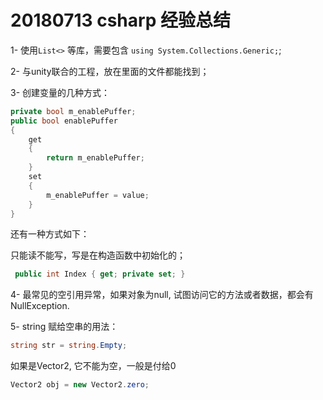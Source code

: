 # 20180713 csharp 经验总结

1- 使用`List<>` 等库，需要包含 `using System.Collections.Generic;`;

2- 与unity联合的工程，放在里面的文件都能找到；

3- 创建变量的几种方式：

```csharp
private bool m_enablePuffer;
public bool enablePuffer
{
    get
    {
        return m_enablePuffer;
    }
    set
    {
        m_enablePuffer = value;
    }
}
```

还有一种方式如下：

只能读不能写，写是在构造函数中初始化的；

```csharp
 public int Index { get; private set; }
```

4- 最常见的空引用异常，如果对象为null, 试图访问它的方法或者数据，都会有 NullException.

5- string 赋给空串的用法：

```csharp
string str = string.Empty;
```

如果是Vector2, 它不能为空，一般是付给0

```csharp
Vector2 obj = new Vector2.zero;
```



